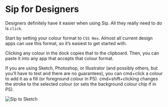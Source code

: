 # Sip for Designers

Designers definitely have it easier when using Sip. All they really need to do is `click`.

Start by setting your colour format to `CSS Hex`. Almost all current design apps can use this format, so it’s easiest to get started with.

Clicking any colour in the dock copies that to the clipboard. Then, you can paste it into any app that accepts that colour format.

If you are using Sketch, Photoshop, or Illustrator (and possibly others, but you’ll have to test and there are no guarantees), you can cmd+click a colour to add it as a fill (or foreground colour in PS). cmd+shift+clicking changes the stroke to the selected colour (or sets the background colour chip if in PS).

![Sip to Sketch](/images/colour/sip-to-sketch.gif)
